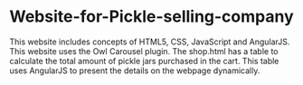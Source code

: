 # Website-for-Pickle-selling-company
This website includes concepts of HTML5, CSS, JavaScript and AngularJS.
This website uses the Owl Carousel plugin.
The shop.html has a table to calculate the total amount of pickle jars purchased in the cart. This table uses AngularJS to present the details on the webpage dynamically.
